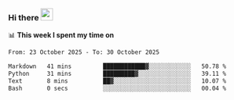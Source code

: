 ### Hi there <a href="https://www.gautamkrishnar.com/"><img src="https://media.giphy.com/media/hvRJCLFzcasrR4ia7z/giphy.gif" width="25px"></a>

📊 **This week I spent my time on**

<!--START_SECTION:waka-->

```txt
From: 23 October 2025 - To: 30 October 2025

Markdown   41 mins         ████████████▓░░░░░░░░░░░░   50.78 %
Python     31 mins         █████████▓░░░░░░░░░░░░░░░   39.11 %
Text       8 mins          ██▓░░░░░░░░░░░░░░░░░░░░░░   10.07 %
Bash       0 secs          ░░░░░░░░░░░░░░░░░░░░░░░░░   00.04 %
```

<!--END_SECTION:waka-->
